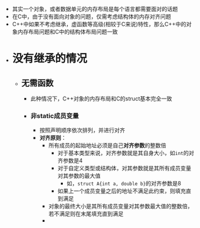 - 其实一个对象，或者数据单元的内存布局是每个语言都需要面对的话题
- 在C中，由于没有面向对象的问题，仅需考虑结构体的内存对齐问题
- C++中如果不考虑继承，虚函数等高级(相较于C来说)特性，那么C++中的对象内存布局问题和C中的结构体布局问题一致
- # 没有继承的情况
	- ## 无需函数
		- 此种情况下，C++对象的内存布局和C的struct基本完全一致
		- ### 非static成员变量
			- 按照声明顺序依次排列，并进行对齐
			- **对齐原则**：
				- 所有成员的起始地址必须是自己**对齐参数**的整数倍
					- 对于基本类型来说，对齐参数就是其自身大小，如`int`的对齐参数是4
					- 对于自定义类型或结构体，对其参数就是其所有成员变量对其参数的最大值
						- 如，`struct A{int a, double b}`的对齐参数是8
					- 如果上一个成员变量之后的地址不满足此约束，则填充直到满足
				- 对象的最终大小是其所有成员变量对其参数最大值的整数倍，若不满足则在末尾填充直到满足
				-